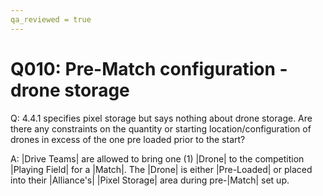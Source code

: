 ```yaml
---
qa_reviewed = true
---
```


# Q010: Pre-Match configuration - drone storage

Q: 4.4.1 specifies pixel storage but says nothing about drone storage.  Are there any constraints on the quantity or starting location/configuration of drones in excess of the one pre loaded prior to the start?

A: |Drive Teams| are allowed to bring one (1) |Drone| to the competition |Playing Field| for a |Match|. The |Drone| is either |Pre-Loaded| or placed into their |Alliance's| |Pixel Storage| area during pre-|Match| set up.
